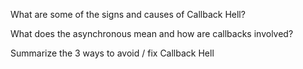 What are some of the signs and causes of Callback Hell?

What does the asynchronous mean and how are callbacks involved?

Summarize the 3 ways to avoid / fix Callback Hell